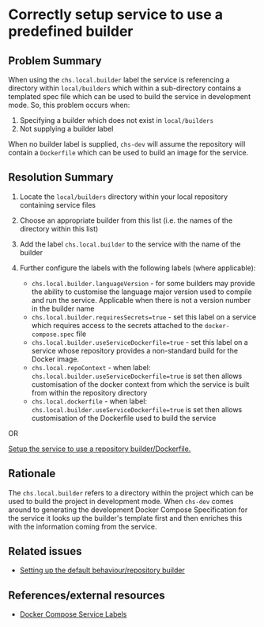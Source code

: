 # Correctly setup service to use a predefined builder

## Problem Summary

When using the `chs.local.builder` label the service is referencing a directory
within `local/builders` which within a sub-directory contains a templated spec
file which can be used to build the service in development mode. So, this problem
occurs when:

1. Specifying a builder which does not exist in `local/builders`
2. Not supplying a builder label

When no builder label is supplied, `chs-dev` will assume the repository will
contain a `Dockerfile` which can be used to build an image for the service.

## Resolution Summary

1. Locate the `local/builders` directory within your local repository
  containing service files
2. Choose an appropriate builder from this list (i.e. the names of the
  directory within this list)
3. Add the label `chs.local.builder` to the service with the name of the
  builder
4. Further configure the labels with the following labels (where applicable):

    * `chs.local.builder.languageVersion` - for some builders may provide the
      ability to customise the language major version used to compile and run
      the service. Applicable when there is not a version number in the builder
      name
    * `chs.local.builder.requiresSecrets=true` - set this label on a service
      which requires access to the secrets attached to the
      `docker-compose.spec` file
    * `chs.local.builder.useServiceDockerfile=true` - set this label on a
      service whose repository provides a non-standard build for the Docker image.
    * `chs.local.repoContext` - when label:
      `chs.local.builder.useServiceDockerfile=true` is set then allows
      customisation of the docker context from which the service is built from
      within the repository directory
    * `chs.local.dockerfile` -  when label:
      `chs.local.builder.useServiceDockerfile=true` is set then allows
      customisation of the Dockerfile used to build the service

OR

[Setup the service to use a repository builder/Dockerfile.](./correctly-setup-repository-builder.md)

## Rationale

The `chs.local.builder` refers to a directory within the project which can be
used to build the project in development mode. When `chs-dev` comes around to
generating the development Docker Compose Specification for the service it
looks up the builder's template first and then enriches this with the
information coming from the service.

## Related issues

* [Setting up the default behaviour/repository builder](./correctly-setup-repository-builder.md)

## References/external resources

* [Docker Compose Service Labels](https://docs.docker.com/reference/compose-file/services/#labels)
